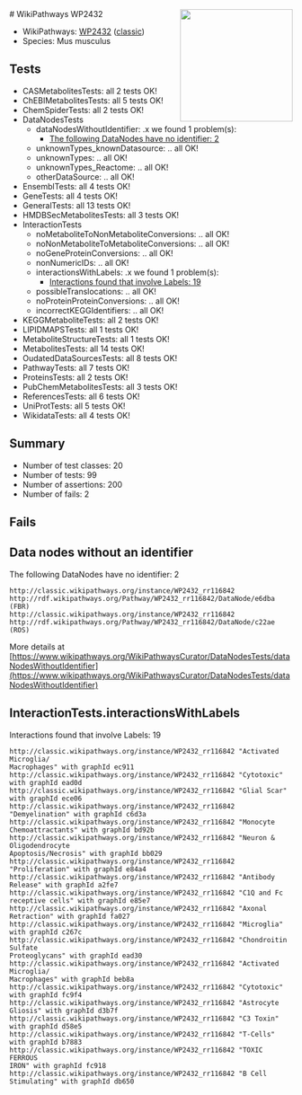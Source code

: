 <img style="float: right; width: 200px" src="https://upload.wikimedia.org/wikipedia/commons/thumb/8/83/Wplogo_with_text_500.png/640px-Wplogo_with_text_500.png" />
# WikiPathways WP2432

* WikiPathways: [WP2432](https://wikipathways.org/pathways/WP2432) ([classic](https://classic.wikipathways.org/instance/WP2432))
* Species: Mus musculus
## Tests
* CASMetabolitesTests: all 2 tests OK!
* ChEBIMetabolitesTests: all 5 tests OK!
* ChemSpiderTests: all 2 tests OK!
* DataNodesTests
    * dataNodesWithoutIdentifier: .x we found 1 problem(s):
        * [The following DataNodes have no identifier: 2](#d2d32fa1)
    * unknownTypes_knownDatasource: .. all OK!
    * unknownTypes: .. all OK!
    * unknownTypes_Reactome: .. all OK!
    * otherDataSource: .. all OK!
* EnsemblTests: all 4 tests OK!
* GeneTests: all 4 tests OK!
* GeneralTests: all 13 tests OK!
* HMDBSecMetabolitesTests: all 3 tests OK!
* InteractionTests
    * noMetaboliteToNonMetaboliteConversions: .. all OK!
    * noNonMetaboliteToMetaboliteConversions: .. all OK!
    * noGeneProteinConversions: .. all OK!
    * nonNumericIDs: .. all OK!
    * interactionsWithLabels: .x we found 1 problem(s):
        * [Interactions found that involve Labels: 19](#fe97a8c1)
    * possibleTranslocations: .. all OK!
    * noProteinProteinConversions: .. all OK!
    * incorrectKEGGIdentifiers: .. all OK!
* KEGGMetaboliteTests: all 2 tests OK!
* LIPIDMAPSTests: all 1 tests OK!
* MetaboliteStructureTests: all 1 tests OK!
* MetabolitesTests: all 14 tests OK!
* OudatedDataSourcesTests: all 8 tests OK!
* PathwayTests: all 7 tests OK!
* ProteinsTests: all 2 tests OK!
* PubChemMetabolitesTests: all 3 tests OK!
* ReferencesTests: all 6 tests OK!
* UniProtTests: all 5 tests OK!
* WikidataTests: all 4 tests OK!


## Summary

* Number of test classes: 20
* Number of tests: 99
* Number of assertions: 200
* Number of fails: 2

## Fails

<a name="d2d32fa1" />

## Data nodes without an identifier

The following DataNodes have no identifier: 2
```
http://classic.wikipathways.org/instance/WP2432_rr116842 http://rdf.wikipathways.org/Pathway/WP2432_rr116842/DataNode/e6dba (FBR)
http://classic.wikipathways.org/instance/WP2432_rr116842 http://rdf.wikipathways.org/Pathway/WP2432_rr116842/DataNode/c22ae (ROS)
```

More details at [https://www.wikipathways.org/WikiPathwaysCurator/DataNodesTests/dataNodesWithoutIdentifier](https://www.wikipathways.org/WikiPathwaysCurator/DataNodesTests/dataNodesWithoutIdentifier)

<a name="fe97a8c1" />

## InteractionTests.interactionsWithLabels

Interactions found that involve Labels: 19
```
http://classic.wikipathways.org/instance/WP2432_rr116842 "Activated Microglia/
Macrophages" with graphId ec911
http://classic.wikipathways.org/instance/WP2432_rr116842 "Cytotoxic" with graphId ead0d
http://classic.wikipathways.org/instance/WP2432_rr116842 "Glial Scar" with graphId ece06
http://classic.wikipathways.org/instance/WP2432_rr116842 "Demyelination" with graphId c6d3a
http://classic.wikipathways.org/instance/WP2432_rr116842 "Monocyte Chemoattractants" with graphId bd92b
http://classic.wikipathways.org/instance/WP2432_rr116842 "Neuron & 
Oligodendrocyte
Apoptosis/Necrosis" with graphId bb029
http://classic.wikipathways.org/instance/WP2432_rr116842 "Proliferation" with graphId e84a4
http://classic.wikipathways.org/instance/WP2432_rr116842 "Antibody Release" with graphId a2fe7
http://classic.wikipathways.org/instance/WP2432_rr116842 "C1Q and Fc receptive cells" with graphId e85e7
http://classic.wikipathways.org/instance/WP2432_rr116842 "Axonal Retraction" with graphId fa027
http://classic.wikipathways.org/instance/WP2432_rr116842 "Microglia" with graphId c267c
http://classic.wikipathways.org/instance/WP2432_rr116842 "Chondroitin Sulfate 
Proteoglycans" with graphId ead30
http://classic.wikipathways.org/instance/WP2432_rr116842 "Activated Microglia/
Macrophages" with graphId beb8a
http://classic.wikipathways.org/instance/WP2432_rr116842 "Cytotoxic" with graphId fc9f4
http://classic.wikipathways.org/instance/WP2432_rr116842 "Astrocyte Gliosis" with graphId d3b7f
http://classic.wikipathways.org/instance/WP2432_rr116842 "C3 Toxin" with graphId d58e5
http://classic.wikipathways.org/instance/WP2432_rr116842 "T-Cells" with graphId b7883
http://classic.wikipathways.org/instance/WP2432_rr116842 "TOXIC FERROUS
IRON" with graphId fc918
http://classic.wikipathways.org/instance/WP2432_rr116842 "B Cell Stimulating" with graphId db650
```


